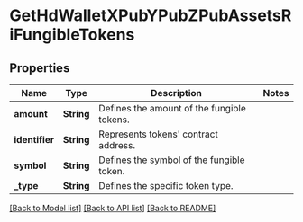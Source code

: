 # GetHdWalletXPubYPubZPubAssetsRiFungibleTokens

## Properties

Name | Type | Description | Notes
------------ | ------------- | ------------- | -------------
**amount** | **String** | Defines the amount of the fungible tokens. | 
**identifier** | **String** | Represents tokens' contract address. | 
**symbol** | **String** | Defines the symbol of the fungible token. | 
**_type** | **String** | Defines the specific token type. | 

[[Back to Model list]](../README.md#documentation-for-models) [[Back to API list]](../README.md#documentation-for-api-endpoints) [[Back to README]](../README.md)


